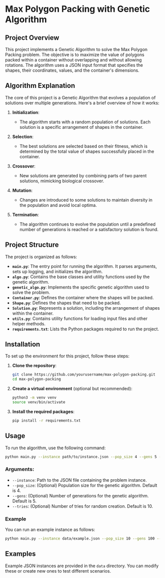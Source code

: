 
# Max Polygon Packing with Genetic Algorithm

## Project Overview

This project implements a Genetic Algorithm to solve the Max Polygon Packing problem. The objective is to maximize the value of polygons packed within a container without overlapping and without allowing rotations. The algorithm uses a JSON input format that specifies the shapes, their coordinates, values, and the container's dimensions.

## Algorithm Explanation

The core of this project is a Genetic Algorithm that evolves a population of solutions over multiple generations. Here's a brief overview of how it works:

1. **Initialization**: 
   - The algorithm starts with a random population of solutions. Each solution is a specific arrangement of shapes in the container.

2. **Selection**: 
   - The best solutions are selected based on their fitness, which is determined by the total value of shapes successfully placed in the container.

3. **Crossover**: 
   - New solutions are generated by combining parts of two parent solutions, mimicking biological crossover.

4. **Mutation**: 
   - Changes are introduced to some solutions to maintain diversity in the population and avoid local optima.

5. **Termination**: 
   - The algorithm continues to evolve the population until a predefined number of generations is reached or a satisfactory solution is found.

## Project Structure

The project is organized as follows:

- **`main.py`**: The entry point for running the algorithm. It parses arguments, sets up logging, and initializes the algorithm.
- **`algo.py`**: Contains the base classes and utility functions used by the genetic algorithm.
- **`genetic_algo.py`**: Implements the specific genetic algorithm used to solve the problem.
- **`Container.py`**: Defines the container where the shapes will be packed.
- **`Shape.py`**: Defines the shapes that need to be packed.
- **`Solution.py`**: Represents a solution, including the arrangement of shapes within the container.
- **`utils.py`**: Contains utility functions for loading input files and other helper methods.
- **`requirements.txt`**: Lists the Python packages required to run the project.

## Installation

To set up the environment for this project, follow these steps:

1. **Clone the repository**:
   ```bash
   git clone https://github.com/yourusername/max-polygon-packing.git
   cd max-polygon-packing
   ```

2. **Create a virtual environment** (optional but recommended):
   ```bash
   python3 -m venv venv
   source venv/bin/activate
   ```

3. **Install the required packages**:
   ```bash
   pip install -r requirements.txt
   ```

## Usage

To run the algorithm, use the following command:

```bash
python main.py --instance path/to/instance.json --pop_size 4 --gens 5 --tries 10
```

### Arguments:
- `--instance`: Path to the JSON file containing the problem instance.
- `--pop_size`: (Optional) Population size for the genetic algorithm. Default is 4.
- `--gens`: (Optional) Number of generations for the genetic algorithm. Default is 5.
- `--tries`: (Optional) Number of tries for random creation. Default is 10.

### Example

You can run an example instance as follows:

```bash
python main.py --instance data/example.json --pop_size 10 --gens 100 --tries 20
```

## Examples

Example JSON instances are provided in the `data` directory. You can modify these or create new ones to test different scenarios.

